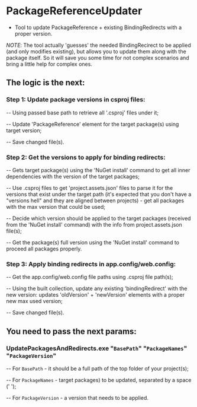 # PackageReferenceUpdater
 - Tool to update PackageReference + existing BindingRedirects with a proper version.

*NOTE*: The tool actually 'guesses' the needed BindingRecirect to be applied (and only modifies existing), but allows you to update them along with the package itself. So it will save you some time for not complex scenarios and bring a little help for complex ones.

## The logic is the next:

### Step 1: Update package versions in csproj files:
-- Using passed base path to retrieve all '.csproj' files under it;

-- Update 'PackageReference' element for the target package(s) using target version;

-- Save changed file(s).

### Step 2: Get the versions to apply for binding redirects:
-- Gets target package(s) using the 'NuGet install' command to get all inner dependencies with the version of the target packages;

-- Use .csproj files to get 'project.assets.json' files to parse it for the versions that exist under the target path (it's expected that you don't have a "versions hell" and they are aligned between projects) - get all packages with the max version that could be used;

-- Decide which version should be applied to the target packages (received from the 'NuGet install' command) with the info from project.assets.json file(s);

-- Get the package(s) full version using the 'NuGet install' command to proceed all packages properly.

### Step 3: Apply binding redirects in app.config/web.config:
-- Get the app.config/web.config file paths using .csproj file path(s);

-- Using the built collection, update any existing 'bindingRedirect' with the new version: updates 'oldVersion' + 'newVersion' elements with a proper new max used version;

-- Save changed file(s).

## You need to pass the next params:

### UpdatePackagesAndRedirects.exe "`BasePath`" "`PackageNames`" "`PackageVersion`"
-- For `BasePath` - it should be a full path of the top folder of your project(s);

-- For `PackageNames` - target packages) to be updated, separated by a space (' ');

-- For `PackageVersion` - a version that needs to be applied.
